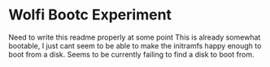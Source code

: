 # Wolfi Bootc Experiment

Need to write this readme properly at some point
This is already somewhat bootable, I just cant seem to be able to make the initramfs happy enough to boot from a disk. Seems to be currently failing to find a disk to boot from.
